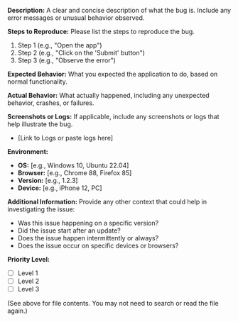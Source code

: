 **Description:**
A clear and concise description of what the bug is. Include any error messages or unusual behavior observed.

**Steps to Reproduce:**
Please list the steps to reproduce the bug.
1. Step 1 (e.g., "Open the app")
2. Step 2 (e.g., "Click on the 'Submit' button")
3. Step 3 (e.g., "Observe the error")
   
**Expected Behavior:**
What you expected the application to do, based on normal functionality.

**Actual Behavior:**
What actually happened, including any unexpected behavior, crashes, or failures.

**Screenshots or Logs:**
If applicable, include any screenshots or logs that help illustrate the bug.
- [Link to Logs or paste logs here]

**Environment:**
- **OS:** [e.g., Windows 10, Ubuntu 22.04]
- **Browser:** [e.g., Chrome 88, Firefox 85]
- **Version:** [e.g., 1.2.3]
- **Device:** [e.g., iPhone 12, PC]

**Additional Information:**
Provide any other context that could help in investigating the issue:
- Was this issue happening on a specific version?
- Did the issue start after an update?
- Does the issue happen intermittently or always?
- Does the issue occur on specific devices or browsers?

**Priority Level:**
- [ ] Level 1
- [ ] Level 2
- [ ] Level 3

 (See <attachments> above for file contents. You may not need to search or read the file again.)
